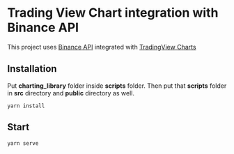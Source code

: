 # Trading View Chart integration with Binance API 

This project uses [Binance API](https://github.com/binance/binance-spot-api-docs/blob/master/rest-api.md) integrated with [TradingView Charts](https://www.tradingview.com/)

## Installation

Put **charting_library** folder inside **scripts** folder. Then put that **scripts** folder in **src** directory and **public** directory as well.

`yarn install`

## Start

`yarn serve`


